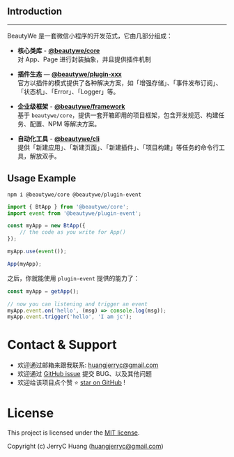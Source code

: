 ## Introduction
----

BeautyWe 是一套微信小程序的开发范式，它由几部分组成：

* **核心类库** - [**@beautywe/core**](https://www.npmjs.com/package/@beautywe/core)    
    对 App、Page 进行封装抽象，并且提供插件机制

* **插件生态** — [**@beautywe/plugin-xxx**](https://www.npmjs.com/search?q=keywords%3Abeautywe-plugin)    
官方以插件的模式提供了各种解决方案，如「增强存储」、「事件发布订阅」、「状态机」、「Error」、「Logger」等。

* **企业级框架** - [**@beautywe/framework**](https://www.npmjs.com/package/@beautywe/framework)    
    基于 `beautywe/core`，提供一套开箱即用的项目框架，包含开发规范、构建任务、配置、NPM 等解决方案。

* **自动化工具** - [**@beautywe/cli**](https://www.npmjs.com/package/@beautywe/cli)    
    提供「新建应用」、「新建页面」、「新建插件」、「项目构建」等任务的命令行工具，解放双手。

## Usage Example


```
npm i @beautywe/core @beautywe/plugin-event
```

```javascript
import { BtApp } from '@beautywe/core';
import event from '@beautywe/plugin-event';

const myApp = new BtApp({
    // the code as you write for App()
});

myApp.use(event());

App(myApp);
```

之后，你就能使用 `plugin-event` 提供的能力了：

```javascript
const myApp = getApp();

// now you can listening and trigger an event
myApp.event.on('hello', (msg) => console.log(msg));
myApp.event.trigger('hello', 'I am jc');
```

# Contact & Support


* 欢迎通过邮箱来跟我联系: huangjerryc@gmail.com
* 欢迎通过 [GitHub issue](https://github.com/beautywe/beautywe/issues) 提交 BUG、以及其他问题
* 欢迎给该项目点个赞 ⭐️ [star on GitHub](https://github.com/beautywe/beautywe) !



# License


This project is licensed under the [MIT license](https://raw.githubusercontent.com/beautywe/beautywe/master/LICENSE).

Copyright (c) JerryC Huang (huangjerryc@gmail.com)